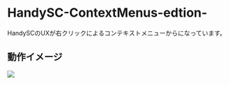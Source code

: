 # HandySC-ContextMenus-edtion-
HandySCのUXが右クリックによるコンテキストメニューからになっています。
## 動作イメージ
![](https://github.com/newtowel/HandySC-ContextMenus-edtion-)
